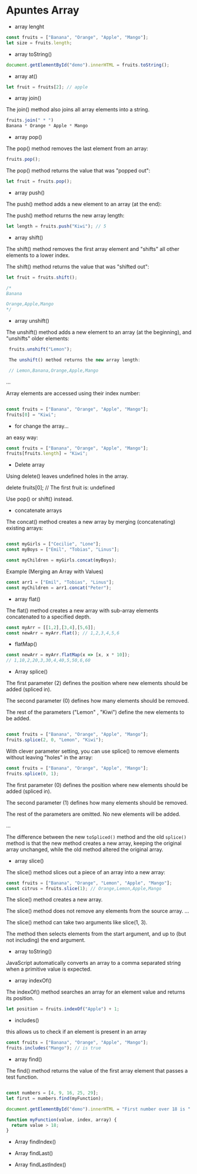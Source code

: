 # Apuntes Array

- array lenght 

```js
const fruits = ["Banana", "Orange", "Apple", "Mango"];
let size = fruits.length;
```

- array toString()

```js
document.getElementById("demo").innerHTML = fruits.toString();
```

- array at()

```js
let fruit = fruits[2]; // apple
```

- array join()

The join() method also joins all array elements into a string.
```js
fruits.join(" * ")
Banana * Orange * Apple * Mango
```

- array pop()

The pop() method removes the last element from an array:
```js
fruits.pop();
```

The pop() method returns the value that was "popped out":

```js
let fruit = fruits.pop();
```

- array push()

The push() method adds a new element to an array (at the end):

The push() method returns the new array length:


```js
let length = fruits.push("Kiwi"); // 5
```


- array shift()

The shift() method removes the first array element and "shifts" all other elements to a lower index.

The shift() method returns the value that was "shifted out":
```js
let fruit = fruits.shift(); 

/*
Banana

Orange,Apple,Mango
*/
```

- array unshift()

 The unshift() method adds a new element to an array (at the beginning), and "unshifts" older elements:

```js
 fruits.unshift("Lemon");

 The unshift() method returns the new array length:

 // Lemon,Banana,Orange,Apple,Mango

 ```

 ...

 Array elements are accessed using their index number:

```js

const fruits = ["Banana", "Orange", "Apple", "Mango"];
fruits[0] = "Kiwi";

```

- for change the array...

an easy way:

```js
const fruits = ["Banana", "Orange", "Apple", "Mango"];
fruits[fruits.length] = "Kiwi";

```

- Delete array

Using delete() leaves undefined holes in the array.

delete fruits[0]; // The first fruit is: undefined


Use pop() or shift() instead.

- concatenate arrays

The concat() method creates a new array by merging (concatenating) existing arrays:

```js

const myGirls = ["Cecilie", "Lone"];
const myBoys = ["Emil", "Tobias", "Linus"];

const myChildren = myGirls.concat(myBoys);

```
Example (Merging an Array with Values)

```js
const arr1 = ["Emil", "Tobias", "Linus"];
const myChildren = arr1.concat("Peter");
```

- array flat()

The flat() method creates a new array with sub-array elements concatenated to a specified depth.

```js
const myArr = [[1,2],[3,4],[5,6]];
const newArr = myArr.flat(); // 1,2,3,4,5,6
```

- flatMap()

```js
const newArr = myArr.flatMap(x => [x, x * 10]);
// 1,10,2,20,3,30,4,40,5,50,6,60
```

- Array splice()

The first parameter (2) defines the position where new elements should be added (spliced in).

The second parameter (0) defines how many elements should be removed.

The rest of the parameters ("Lemon" , "Kiwi") define the new elements to be added.

```js

const fruits = ["Banana", "Orange", "Apple", "Mango"];
fruits.splice(2, 0, "Lemon", "Kiwi");

```

With clever parameter setting, you can use splice() to remove elements without leaving "holes" in the array:

```js
const fruits = ["Banana", "Orange", "Apple", "Mango"];
fruits.splice(0, 1);

```

The first parameter (0) defines the position where new elements should be added (spliced in).

The second parameter (1) defines how many elements should be removed.

The rest of the parameters are omitted. No new elements will be added.

...

The difference between the new `toSpliced()` method and the old `splice()` method is that the new method creates a new array, keeping the original array unchanged, while the old method altered the original array.


- array slice()

The slice() method slices out a piece of an array into a new array:

```js
const fruits = ["Banana", "Orange", "Lemon", "Apple", "Mango"];
const citrus = fruits.slice(1); // Orange,Lemon,Apple,Mango

```
The slice() method creates a new array.

The slice() method does not remove any elements from the source array.
...

The slice() method can take two arguments like slice(1, 3).

The method then selects elements from the start argument, and up to (but not including) the end argument.

- array toString()

JavaScript automatically converts an array to a comma separated string when a primitive value is expected.


- array indexOf()

The indexOf() method searches an array for an element value and returns its position.

```js
let position = fruits.indexOf("Apple") + 1;
```

- includes()

this allows us to check if an element is present in an array

```js
const fruits = ["Banana", "Orange", "Apple", "Mango"];
fruits.includes("Mango"); // is true
```

- array find()

The find() method returns the value of the first array element that passes a test function.


```js

const numbers = [4, 9, 16, 25, 29];
let first = numbers.find(myFunction);

document.getElementById("demo").innerHTML = "First number over 18 is " + first;

function myFunction(value, index, array) {
  return value > 18;
}

```

- Array findIndex()

- Array findLast() 

- Array findLastIndex()








